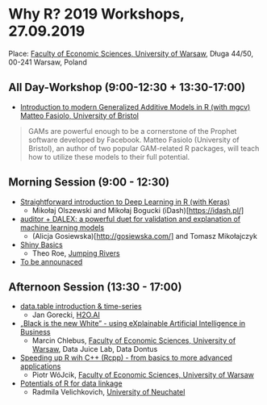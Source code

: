 # Why R? 2019 Workshops, 27.09.2019

Place: [Faculty of Economic Sciences, University of Warsaw](https://www.wne.uw.edu.pl/), Długa 44/50, 00-241 Warsaw, Poland

## All Day-Workshop (9:00-12:30 + 13:30-17:00)

- [Introduction to modern Generalized Additive Models in R (with mgcv)](https://github.com/WhyR2019/workshops/tree/master/mgcv) [Matteo Fasiolo, University of Bristol](http://www.bristol.ac.uk/maths/people/matteo-fasiolo/overview.html)

> GAMs are powerful enough to be a cornerstone of the Prophet software developed by Facebook. Matteo Fasiolo (University of Bristol), an author of two popular GAM-related R packages, will teach how to utilize these models to their full potential.

## Morning Session (9:00 - 12:30)

- [Straightforward introduction to Deep Learning in R (with Keras)](https://github.com/WhyR2019/workshops/tree/master/keras) 
    * Mikołaj Olszewski and Mikołaj Bogucki (iDash)[https://idash.pl/]
- [auditor + DALEX: a powerful duet for validation and explanation of machine learning models](https://github.com/WhyR2019/workshops/tree/master/dalex) 
    * (Alicja Gosiewska)[http://gosiewska.com/] and Tomasz Mikołajczyk
- [Shiny Basics](https://github.com/WhyR2019/workshops/tree/master/shiny) 
    * Theo	Roe, [Jumping Rivers](https://www.jumpingrivers.com/)
- [To be announaced](https://github.com/WhyR2019/workshops/tree/master/high_performance)

## Afternoon Session (13:30 - 17:00)

- [data.table introduction & time-series](https://github.com/WhyR2019/workshops/tree/master/datatable) 
    * Jan Gorecki, [H2O.AI](https://www.h2o.ai/)
- [„Black is the new White” - using eXplainable Artificial Intelligence in Business](https://github.com/WhyR2019/workshops/tree/master/xai) 
    * Marcin	Chlebus, [Faculty of Economic Sciences, University of Warsaw](https://www.wne.uw.edu.pl/), Data Juice Lab, Data Dontus
- [Speeding up R wih C++ (Rcpp) - from basics to more advanced applications](https://github.com/WhyR2019/workshops/tree/master/rcpp) 
    * Piotr WóJcik, [Faculty of Economic Sciences, University of Warsaw](https://www.wne.uw.edu.pl/)
- [Potentials of R for data linkage](https://github.com/WhyR2019/workshops/tree/master/data_linkage) 
    * Radmila Velichkovich, [University of Neuchatel](https://www.unine.ch/)